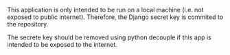 This application is only intended to be run on a local machine (i.e. not exposed to public internet). Therefore, the Django secret key is commited to the repository. 

The secrete key should be removed using python decouple if this app is intended to be exposed to the internet. 